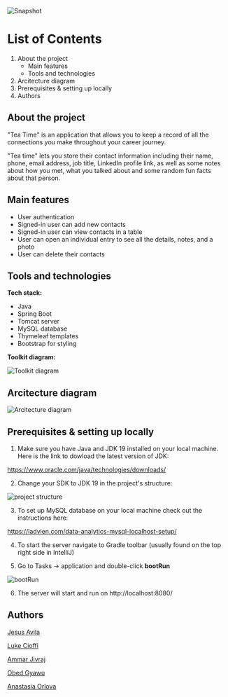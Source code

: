 ![Snapshot](https://res.cloudinary.com/dfyitssyo/image/upload/v1677615984/Strategio/photo_2023-02-28_15-25-55_kbywc0.jpg)
# List of Contents
1. About the project
    - Main features
    - Tools and technologies
4. Arcitecture diagram
5. Prerequisites & setting up locally
6. Authors

## About the project
"Tea Time" is an application that allows you to keep a record of all the connections you make throughout your career journey. 

"Tea time" lets you store their contact information including their name, phone, email address, job title, LinkedIn profile link, as well as some notes about how you met, what you talked about and some random fun facts about that person.

## Main features
- User authentication
- Signed-in user can add new contacts
- Signed-in user can view contacts in a table
- User can open an individual entry to see all the details, notes, and a photo
- User can delete their contacts

## Tools and technologies

**Tech stack:**

- Java
- Spring Boot
- Tomcat server
- MySQL database
- Thymeleaf templates
- Bootstrap for styling

**Toolkit diagram:**

![Toolkit diagram](https://res.cloudinary.com/dfyitssyo/image/upload/v1677617630/Strategio/RBsolutionDiagram_h9xol8.png)

## Arcitecture diagram

![Arcitecture diagram](https://res.cloudinary.com/dfyitssyo/image/upload/v1677688674/Strategio/RBarchitectureDiagramUpdated_wrx6cn.png)

## Prerequisites & setting up locally
1. Make sure you have Java and JDK 19 installed on your local machine. Here is the link to dowload the latest version of JDK: 

https://www.oracle.com/java/technologies/downloads/

2. Change your SDK to JDK 19 in the project's structure:

![project structure](https://res.cloudinary.com/dfyitssyo/image/upload/v1677612546/Strategio/projectstructur-sdk19_1_kjo6bb.png)

3. To set up MySQL database on your local machine check out the instructions here:

https://ladvien.com/data-analytics-mysql-localhost-setup/

4. To start the server navigate to Gradle toolbar (usually found on the top right side in IntelliJ)

5. Go to Tasks -> application and double-click **bootRun**

![bootRun](https://res.cloudinary.com/dfyitssyo/image/upload/v1677612180/Strategio/gradlebootrun_wpbc8i.png)

6. The server will start and run on http://localhost:8080/

## Authors

[Jesus Avila](https://github.com/gitLunaDiviner)

[Luke Cioffi ](https://github.com/lukecioffi)

[Ammar Jivraj](https://github.com/ammarj15)

[Obed Gyawu](https://github.com/obed79)

[Anastasia Orlova](https://github.com/anastasia2804)






